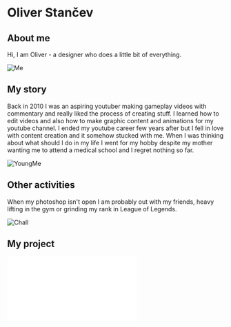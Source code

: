 # Oliver Stančev
## About me
Hi, I am Oliver - a designer who does a little bit of everything.

![Me](https://user-images.githubusercontent.com/79570724/139725966-d34eb5e2-d1dc-4e07-b1e4-4401060b20c5.jpg)

## My story
Back in 2010 I was an aspiring youtuber making gameplay videos with commentary and really liked the process of creating stuff. I learned how to edit videos and also how to make graphic content and animations for my youtube channel. I ended my youtube career few years after but I fell in love with content creation and it somehow stucked with me.
When I was thinking about what should I do in my life I went for my hobby despite my mother wanting me to attend a medical school and I regret nothing so far.

![YoungMe](https://user-images.githubusercontent.com/79570724/139725996-410b8e6b-50e9-44ec-8bba-e5f5795ece82.jpg)

## Other activities
When my photoshop isn't open I am probably out with my friends, heavy lifting in the gym or grinding my rank in League of Legends.

![Chall](https://user-images.githubusercontent.com/79570724/139726671-09ef22ee-c006-4a16-ab3a-9f5a008425ce.png)


## My project

![alttext](english-for-designers/03-aboutness/myproject.md)


